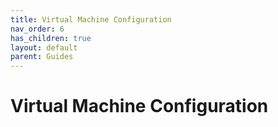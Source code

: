 ```yaml
---
title: Virtual Machine Configuration
nav_order: 6
has_children: true
layout: default
parent: Guides
---
```


# Virtual Machine Configuration